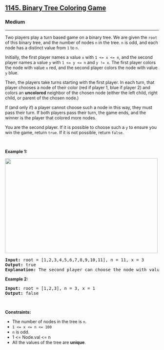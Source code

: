 <h2><a href="https://leetcode.com/problems/binary-tree-coloring-game/">1145. Binary Tree Coloring Game</a></h2><h3>Medium</h3><hr><div style="user-select: auto;"><p style="user-select: auto;">Two players play a turn based game on a binary tree. We are given the <code style="user-select: auto;">root</code> of this binary tree, and the number of nodes <code style="user-select: auto;">n</code> in the tree. <code style="user-select: auto;">n</code> is odd, and each node has a distinct value from <code style="user-select: auto;">1</code> to <code style="user-select: auto;">n</code>.</p>

<p style="user-select: auto;">Initially, the first player names a value <code style="user-select: auto;">x</code> with <code style="user-select: auto;">1 &lt;= x &lt;= n</code>, and the second player names a value <code style="user-select: auto;">y</code> with <code style="user-select: auto;">1 &lt;= y &lt;= n</code> and <code style="user-select: auto;">y != x</code>. The first player colors the node with value <code style="user-select: auto;">x</code> red, and the second player colors the node with value <code style="user-select: auto;">y</code> blue.</p>

<p style="user-select: auto;">Then, the players take turns starting with the first player. In each turn, that player chooses a node of their color (red if player 1, blue if player 2) and colors an <strong style="user-select: auto;">uncolored</strong> neighbor of the chosen node (either the left child, right child, or parent of the chosen node.)</p>

<p style="user-select: auto;">If (and only if) a player cannot choose such a node in this way, they must pass their turn. If both players pass their turn, the game ends, and the winner is the player that colored more nodes.</p>

<p style="user-select: auto;">You are the second player. If it is possible to choose such a <code style="user-select: auto;">y</code> to ensure you win the game, return <code style="user-select: auto;">true</code>. If it is not possible, return <code style="user-select: auto;">false</code>.</p>

<p style="user-select: auto;">&nbsp;</p>
<p style="user-select: auto;"><strong style="user-select: auto;">Example 1:</strong></p>
<img alt="" src="https://assets.leetcode.com/uploads/2019/08/01/1480-binary-tree-coloring-game.png" style="width: 500px; height: 310px; user-select: auto;">
<pre style="user-select: auto;"><strong style="user-select: auto;">Input:</strong> root = [1,2,3,4,5,6,7,8,9,10,11], n = 11, x = 3
<strong style="user-select: auto;">Output:</strong> true
<strong style="user-select: auto;">Explanation: </strong>The second player can choose the node with value 2.
</pre>

<p style="user-select: auto;"><strong style="user-select: auto;">Example 2:</strong></p>

<pre style="user-select: auto;"><strong style="user-select: auto;">Input:</strong> root = [1,2,3], n = 3, x = 1
<strong style="user-select: auto;">Output:</strong> false
</pre>

<p style="user-select: auto;">&nbsp;</p>
<p style="user-select: auto;"><strong style="user-select: auto;">Constraints:</strong></p>

<ul style="user-select: auto;">
	<li style="user-select: auto;">The number of nodes in the tree is <code style="user-select: auto;">n</code>.</li>
	<li style="user-select: auto;"><code style="user-select: auto;">1 &lt;= x &lt;= n &lt;= 100</code></li>
	<li style="user-select: auto;"><code style="user-select: auto;">n</code> is odd.</li>
	<li style="user-select: auto;">1 &lt;= Node.val &lt;= n</li>
	<li style="user-select: auto;">All the values of the tree are <strong style="user-select: auto;">unique</strong>.</li>
</ul>
</div>